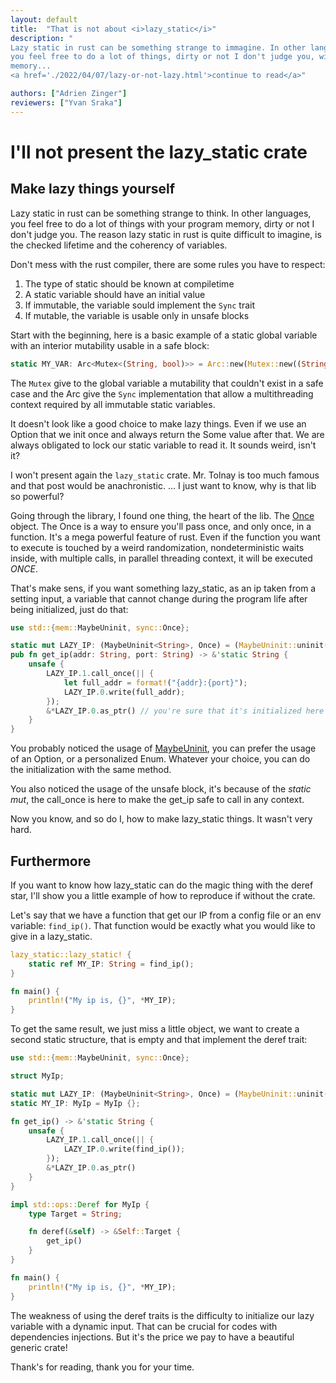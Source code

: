 ```yaml
---
layout: default
title:  "That is not about <i>lazy_static</i>"
description: "
Lazy static in rust can be something strange to immagine. In other languages,
you feel free to do a lot of things, dirty or not I don't judge you, with your
memory...
<a href='./2022/04/07/lazy-or-not-lazy.html'>continue to read</a>"

authors: ["Adrien Zinger"]
reviewers: ["Yvan Sraka"]
---
```


# I'll not present the lazy_static crate

## Make lazy things yourself

Lazy static in rust can be something strange to think. In other languages,
you feel free to do a lot of things with your program memory, dirty or not I don't judge you. The reason lazy static in rust is quite difficult to imagine, is
the checked lifetime and the coherency of variables.

Don't mess with the rust compiler, there are some rules you have to respect:
1. The type of static should be known at compiletime
2. A static variable should have an initial value
3. If immutable, the variable sould implement the `Sync` trait
4. If mutable, the variable is usable only in unsafe blocks

Start with the beginning, here is a basic example of a static global variable with an interior mutability usable
in a safe block:

```rust
static MY_VAR: Arc<Mutex<(String, bool)>> = Arc::new(Mutex::new((String::new("Hi there"), true)));
```

The `Mutex` give to the global variable a mutability that couldn't exist in a
safe case and the Arc give the `Sync` implementation that allow a
multithreading context required by all immutable static variables.

It doesn't look like a good choice to make lazy things. Even if we use an
Option that we init once and always return the Some value after that. We are
always obligated to lock our static variable to read it. It sounds weird, isn't
it?

I won't present again the `lazy_static` crate. Mr. Tolnay is too much
famous and that post would be anachronistic. ... I just want to know,
why is that lib so powerful?

Going through the library, I found one thing, the heart of the lib. The
[Once](https://doc.rust-lang.org/stable/std/sync/struct.Once.html)
object. The Once is a way to ensure you'll pass once, and only once, in a
function. It's a mega powerful feature of rust. Even if the function you want
to execute is touched by a weird randomization, nondeterministic waits inside,
with multiple calls, in parallel threading context, it will be executed _ONCE_.

That's make sens, if you want something lazy_static, as an ip taken from a
setting input, a variable that cannot change during the program life after being initialized, just do that:

```rust
use std::{mem::MaybeUninit, sync::Once};

static mut LAZY_IP: (MaybeUninit<String>, Once) = (MaybeUninit::uninit(), Once::new());
pub fn get_ip(addr: String, port: String) -> &'static String {
    unsafe {
        LAZY_IP.1.call_once(|| {
            let full_addr = format!("{addr}:{port}");
            LAZY_IP.0.write(full_addr);
        });
        &*LAZY_IP.0.as_ptr() // you're sure that it's initialized here
    }
}
```

You probably noticed the usage of [MaybeUninit](https://doc.rust-lang.org/stable/std/mem/union.MaybeUninit.html),
you can prefer the usage of an Option, or a personalized Enum. Whatever your
choice, you can do the initialization with the same method.

You also noticed the usage of the unsafe block, it's because of the
_static mut_, the call_once is here to make the get_ip safe to call in any
context.

Now you know, and so do I, how to make lazy_static things. It wasn't very hard.

## Furthermore

If you want to know how lazy_static can do the magic thing with the
deref star, I'll show you a little example of how to reproduce if without the
crate.

Let's say that we have a function that get our IP from a config file or an env
variable: `find_ip()`. That function would be exactly what you would like to
give in a lazy_static.

```rust
lazy_static::lazy_static! {
    static ref MY_IP: String = find_ip();
}

fn main() {
    println!("My ip is, {}", *MY_IP);
}
```

To get the same result, we just miss a little object, we want to create a
second static structure, that is empty and that implement the deref trait:

```rust
use std::{mem::MaybeUninit, sync::Once};

struct MyIp;

static mut LAZY_IP: (MaybeUninit<String>, Once) = (MaybeUninit::uninit(), Once::new());
static MY_IP: MyIp = MyIp {};

fn get_ip() -> &'static String {
    unsafe {
        LAZY_IP.1.call_once(|| {
            LAZY_IP.0.write(find_ip());
        });
        &*LAZY_IP.0.as_ptr()
    }
}

impl std::ops::Deref for MyIp {
    type Target = String;

    fn deref(&self) -> &Self::Target {
        get_ip()
    }
}

fn main() {
    println!("My ip is, {}", *MY_IP);
}
```

The weakness of using the deref traits is the difficulty to initialize
our lazy variable with a dynamic input. That can be crucial for codes with
dependencies injections. But it's the price we pay to have a beautiful generic
crate!


Thank's for reading, thank you for your time.
